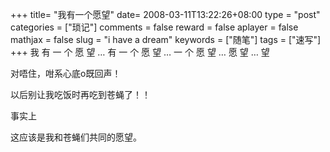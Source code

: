 +++
title= "我有一个愿望"
date= 2008-03-11T13:22:26+08:00
type = "post"
categories = ["琐记"]
comments = false
reward = false
aplayer = false
mathjax = false
slug = "i have a dream"
keywords = ["随笔"]
tags = ["速写"]
+++
我   有   一   个   愿   望
…
有   一   个   愿   望
…
一   个   愿   望
…
愿   望
…
望
<!--more-->
对唔住，咁系心底o既回声！

以后别让我吃饭时再吃到苍蝇了！！

事实上

这应该是我和苍蝇们共同的愿望。
